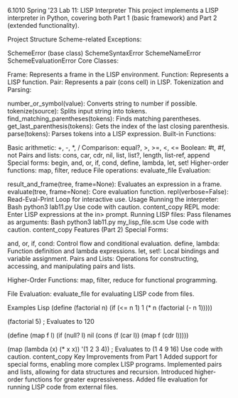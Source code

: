 6.1010 Spring '23 Lab 11: LISP Interpreter
This project implements a LISP interpreter in Python, covering both Part 1 (basic framework) and Part 2 (extended functionality).

Project Structure
Scheme-related Exceptions:

SchemeError (base class)
SchemeSyntaxError
SchemeNameError
SchemeEvaluationError
Core Classes:

Frame: Represents a frame in the LISP environment.
Function: Represents a LISP function.
Pair: Represents a pair (cons cell) in LISP.
Tokenization and Parsing:

number_or_symbol(value): Converts string to number if possible.
tokenize(source): Splits input string into tokens.
find_matching_parentheses(tokens): Finds matching parentheses.
get_last_parenthesis(tokens): Gets the index of the last closing parenthesis.
parse(tokens): Parses tokens into a LISP expression.
Built-in Functions:

Basic arithmetic: +, -, *, /
Comparison: equal?, >, >=, <, <=
Boolean: #t, #f, not
Pairs and lists: cons, car, cdr, nil, list, list?, length, list-ref, append
Special forms: begin, and, or, if, cond, define, lambda, let, set!
Higher-order functions: map, filter, reduce
File operations: evaluate_file
Evaluation:

result_and_frame(tree, frame=None): Evaluates an expression in a frame.
evaluate(tree, frame=None): Core evaluation function.
repl(verbose=False): Read-Eval-Print Loop for interactive use.
Usage
Running the interpreter:
Bash
python3 lab11.py 
Use code with caution.
content_copy
REPL mode: Enter LISP expressions at the in> prompt.
Running LISP files: Pass filenames as arguments:
Bash
python3 lab11.py my_lisp_file.scm
Use code with caution.
content_copy
Features (Part 2)
Special Forms:

and, or, if, cond: Control flow and conditional evaluation.
define, lambda: Function definition and lambda expressions.
let, set!: Local bindings and variable assignment.
Pairs and Lists: Operations for constructing, accessing, and manipulating pairs and lists.

Higher-Order Functions: map, filter, reduce for functional programming.

File Evaluation: evaluate_file for evaluating LISP code from files.

Examples
Lisp
(define (factorial n)
  (if (<= n 1)
      1
      (* n (factorial (- n 1)))))

(factorial 5) ; Evaluates to 120

(define (map f l)
  (if (null? l)
      nil
      (cons (f (car l)) (map f (cdr l)))))

(map (lambda (x) (* x x)) '(1 2 3 4)) ; Evaluates to (1 4 9 16)
Use code with caution.
content_copy
Key Improvements from Part 1
Added support for special forms, enabling more complex LISP programs.
Implemented pairs and lists, allowing for data structures and recursion.
Introduced higher-order functions for greater expressiveness.
Added file evaluation for running LISP code from external files.